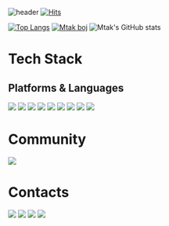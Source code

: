 ![header](https://capsule-render.vercel.app/api?type=wave&color=auto&height=300&section=header&text=MinKyeong%20Tak&fontSize=90)
[![Hits](https://hits.seeyoufarm.com/api/count/incr/badge.svg?url=https%3A%2F%2Fgithub.com%2Fmtak0235&count_bg=%233DC6C8&title_bg=%23555555&icon=&icon_color=%23E7E7E7&title=visited&edge_flat=false)](https://hits.seeyoufarm.com)

[![Top Langs](https://github-readme-stats.vercel.app/api/top-langs/?username=mtak0235&langs_count=10&layout=compact&theme=dark)](https://github.com/mtak0235/mtak0235/)
[![Mtak boj](http://mazassumnida.wtf/api/v2/generate_badge?boj=mtak0235)](https://solved.ac/mtak0235/)
![Mtak's GitHub stats](https://github-readme-stats.vercel.app/api?username=mtak0235&show_icons=true&theme=radical)

# Tech Stack
## Platforms & Languages
<img src="https://img.shields.io/badge/Java-007396.svg?style=plastic&logo=Java&logoColor=white"/>
<img src="https://img.shields.io/badge/Javascript-6DB33F.svg?style=plastic&logo=Spring&logoColor=white"/>
<img src="https://img.shields.io/badge/Python-3776AB.svg?style=plastic&logo=Python&logoColor=white"/>
<img src="https://img.shields.io/badge/MySQL-4479A1.svg?style=plastic&logo=MySQL&logoColor=white"/>
<img src="https://img.shields.io/badge/NoSQL.svg?style=plastic&logo=C&logoColor=white"/>
<img src="https://img.shields.io/badge/ELK.svg?style=plastic&logo=C++&logoColor=white"/>
<img src="https://img.shields.io/badge/Docker-2496ED.svg?style=plastic&logo=Docker&logoColor=white"/>
<img src="https://img.shields.io/badge/KubernatesA8B9CC.svg?style=plastic&logo=C&logoColor=white"/>
<img src="https://img.shields.io/badge/AWS-00599C.svg?style=plastic&logo=C++&logoColor=white"/>

# Community
<img src="https://img.shields.io/badge/SEOUL-000000.svg?style=plastic&logo=42&logoColor=white"/>

# Contacts
<img src="https://img.shields.io/badge/jesustark0235@gmail.com-EA4335.svg?style=plastic&logo=Gmail&logoColor=white"/>
<a href="https://www.instagram.com/mtak0v0/"><img src="https://img.shields.io/badge/mtak0v0-E4405F.svg?style=plastic&logo=Instagram&logoColor=white"/></a>
<a href="https://velog.io/@mtak0235"><img src="https://img.shields.io/badge/Luce2Altis-20C997.svg?style=plastic&logo=Velog&logoColor=white"/></a>
<a href="https://www.linkedin.com/in/minkyeong-tak-4225051b5/"><img src="https://img.shields.io/badge/MinKyeong%23Tak-0A66C2.svg?style=plastic&logo=LinkedIn&logoColor=white"/></a>
